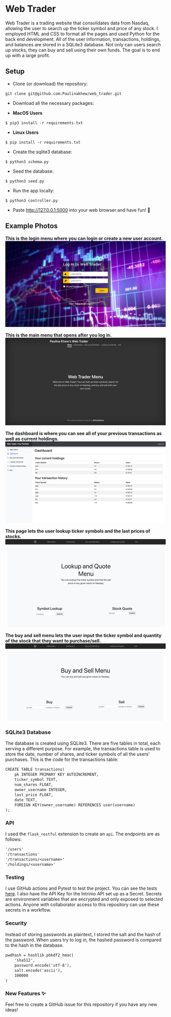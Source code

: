 # Web Trader
Web Trader is a trading website that consolidates data from Nasdaq, allowing the user to search up the ticker symbol and price of any stock. I employed HTML and CSS to format all the pages and used Python for the back end development. All of the user information, transactions, holdings, and balances are stored in a SQLite3 database. Not only can users search up stocks, they can buy and sell using their own funds. The goal is to end up with a large profit. 

## Setup
- Clone (or download) the repository:
```ShellSession
git clone git@github.com:Paulinakhew/web_trader.git
```

- Download all the necessary packages:

* **MacOS Users**
```ShellSession
$ pip3 install -r requirements.txt
```

* **Linux Users**
```ShellSession
$ pip install -r requirements.txt
```

- Create the sqlite3 database:
```ShellSession
$ python3 schema.py
```

- Seed the database:
```ShellSession
$ python3 seed.py
```

- Run the app locally:
```ShellSession
$ python3 controller.py
```

- Paste http://127.0.0.1:5000 into your web browser and have fun! 🤩

## Example Photos
**This is the login menu where you can login or create a new user account.**
![Login menu](static/login.png?raw=true "Login menu")

**This is the main menu that opens after you log in.**
![Main menu](static/main_menu.png?raw=true "Main menu")

**The dashboard is where you can see all of your previous transactions as well as current holdings.**
![Dashboard](static/dashboard.png?raw=true "Dashboard")

**This page lets the user lookup ticker symbols and the last prices of stocks.**
![Lookup and Quote Menu](static/lookup_quote.png?raw=true "Lookup and Quote Menu")

**The buy and sell menu lets the user input the ticker symbol and quantity of the stock that they want to purchase/sell.**
![Buy and Sell Menu](static/buy_sell.png?raw=true "Buy and Sell Menu")

### SQLite3 Database
The database is created using SQLite3. There are five tables in total, each serving a different purpose. For example, the transactions table is used to store the date, number of shares, and ticker symbols of all the users' purchases. This is the code for the transactions table:
```SQLite3
CREATE TABLE transactions(
    pk INTEGER PRIMARY KEY AUTOINCREMENT,
    ticker_symbol TEXT,
    num_shares FLOAT,
    owner_username INTEGER,
    last_price FLOAT,
    date TEXT,
    FOREIGN KEY(owner_username) REFERENCES user(username)
);
```

### API
I used the `flask_restful` extension to create an `api`. The endpoints are as follows:
```
'/users'
'/transactions'
'/transactions/<username>'
'/holdings/<username>'
```

### Testing
I use GitHub actions and Pytest to test the project. You can see the tests [here](test_model.py). I also have the API Key for the Intrinio API set up as a Secret. Secrets are environment variables that are encrypted and only exposed to selected actions. Anyone with collaborator access to this repository can use these secrets in a workflow.

### Security
Instead of storing passwords as plaintext, I stored the salt and the hash of the password. When users try to log in, the hashed password is compared to the hash in the database. 

```Python3
pwdhash = hashlib.pbkdf2_hmac(
    'sha512',
    password.encode('utf-8'),
    salt.encode('ascii'),
    100000
)
```

### New Features :sparkles:
Feel free to create a GitHub issue for this repository if you have any new ideas!
